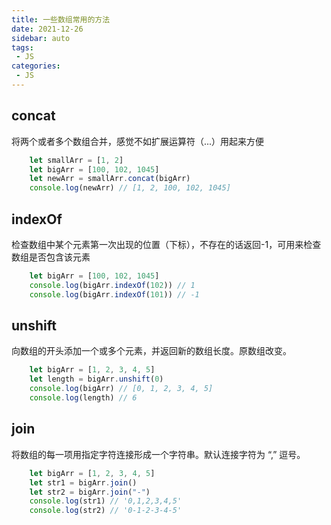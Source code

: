 ```yaml
---
title: 一些数组常用的方法
date: 2021-12-26
sidebar: auto
tags: 
 - JS
categories:
 - JS
---
```


## concat
将两个或者多个数组合并，感觉不如扩展运算符（...）用起来方便
```javascript
    let smallArr = [1, 2]
    let bigArr = [100, 102, 1045]
    let newArr = smallArr.concat(bigArr)
    console.log(newArr) // [1, 2, 100, 102, 1045]
```

## indexOf
检查数组中某个元素第一次出现的位置（下标），不存在的话返回-1，可用来检查数组是否包含该元素
```javascript
    let bigArr = [100, 102, 1045]
    console.log(bigArr.indexOf(102)) // 1
    console.log(bigArr.indexOf(101)) // -1
```

## unshift
向数组的开头添加一个或多个元素，并返回新的数组长度。原数组改变。
```javascript
    let bigArr = [1, 2, 3, 4, 5]
    let length = bigArr.unshift(0)
    console.log(bigArr) // [0, 1, 2, 3, 4, 5]
    console.log(length) // 6
```

## join
将数组的每一项用指定字符连接形成一个字符串。默认连接字符为 “,” 逗号。
```javascript
    let bigArr = [1, 2, 3, 4, 5]
    let str1 = bigArr.join()
    let str2 = bigArr.join("-")
    console.log(str1) // '0,1,2,3,4,5'
    console.log(str2) // '0-1-2-3-4-5'
```